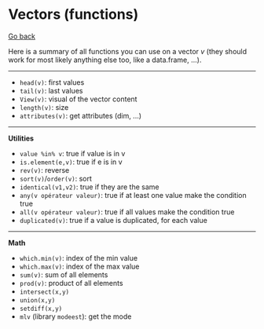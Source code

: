 # Vectors (functions)

[Go back](../../index.md)

Here is a summary of all functions you can use on a vector $v$ (they should work for most likely anything else too, like a data.frame, ...).

<hr class="sl">

* `head(v)`: first values
* `tail(v)`: last values
* `View(v)`: visual of the vector content
* `length(v)`: size
* `attributes(v)`: get attributes (dim, ...)

<hr class="sr">

**Utilities**

* `value %in% v`: true if value is in v
* `is.element(e,v)`: true if e is in v
* `rev(v)`: reverse
* `sort(v)`/`order(v)`: sort
* `identical(v1,v2)`: true if they are the same
* `any(v opérateur valeur)`: true if at least one value make the condition true
* `all(v opérateur valeur)`: true if all values make the condition true
* `duplicated(v)`: true if a value is duplicated, for each value

<hr class="sl">

**Math**

* `which.min(v)`: index of the min value
* `which.max(v)`: index of the max value
* `sum(v)`: sum of all elements
* `prod(v)`: product of all elements
* `intersect(x,y)`
* `union(x,y)`
* `setdiff(x,y)`
* `mlv` (library `modeest`): get the mode